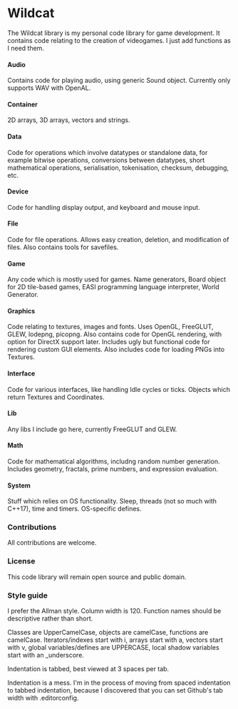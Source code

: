 # Wildcat
The Wildcat library is my personal code library for game development. It contains code relating to the creation of videogames. I just add functions as I need them.

#### Audio
Contains code for playing audio, using generic Sound object. Currently only supports WAV with OpenAL.

#### Container
2D arrays, 3D arrays, vectors and strings.

#### Data
Code for operations which involve datatypes or standalone data, for example bitwise operations, conversions between datatypes, short mathematical operations, serialisation, tokenisation, checksum, debugging, etc.

#### Device
Code for handling display output, and keyboard and mouse input.

#### File
Code for file operations. Allows easy creation, deletion, and modification of files. Also contains tools for savefiles.

#### Game
Any code which is mostly used for games. Name generators, Board object for 2D tile-based games, EASI programming language interpreter, World Generator.

#### Graphics
Code relating to textures, images and fonts. Uses OpenGL, FreeGLUT, GLEW, lodepng, picopng. Also contains code for OpenGL rendering, with option for DirectX support later. Includes ugly but functional code for rendering custom GUI elements. Also includes code for loading PNGs into Textures.

#### Interface
Code for various interfaces, like handling Idle cycles or ticks. Objects which return Textures and Coordinates.

#### Lib
Any libs I include go here, currently FreeGLUT and GLEW.

#### Math
Code for mathematical algorithms, includng random number generation. Includes geometry, fractals, prime numbers, and expression evaluation.

#### System
Stuff which relies on OS functionality. Sleep, threads (not so much with C++17), time and timers. OS-specific defines.

### Contributions

All contributions are welcome.

### License

This code library will remain open source and public domain.

### Style guide

I prefer the Allman style. Column width is 120. Function names should be descriptive rather than short.

Classes are UpperCamelCase, objects are camelCase, functions are camelCase. Iterators/indexes start with i, arrays start with a, vectors start with v, global variables/defines are UPPERCASE, local shadow variables start with an \_underscore.

Indentation is tabbed, best viewed at 3 spaces per tab.

Indentation is a mess. I'm in the process of moving from spaced indentation to tabbed indentation, because I discovered that you can set Github's tab width with .editorconfig.

